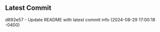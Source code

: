 
## Latest Commit
d892e57 - Update README with latest commit info (2024-08-29 17:00:18 -0400) <Yunxi-Zhou>
